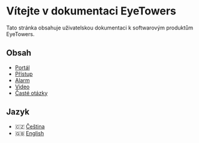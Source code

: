 # Vítejte v dokumentaci EyeTowers

Tato stránka obsahuje uživatelskou dokumentaci k softwarovým produktům EyeTowers.

## Obsah

- [Portál](/cs/portal.md)
- [Přístup](/cs/access.md)
- [Alarm](/cs/alarm.md)
- [Video](/cs/video.md)
- [Časté otázky](/cs/faq.md)

## Jazyk

- :czech_republic: [Čeština](/cs/)
- :uk: [English](/en/)

